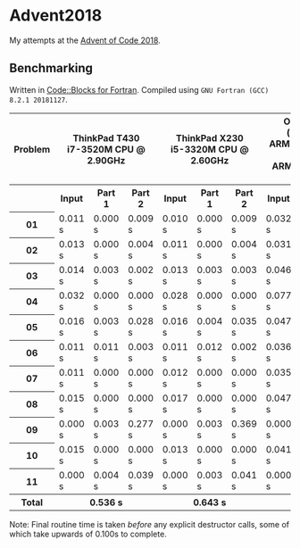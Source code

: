# Advent2018
My attempts at the [Advent of Code 2018](https://adventofcode.com/2018).

## Benchmarking

Written in [Code::Blocks for Fortran](http://http://cbfortran.sourceforge.net/).
Compiled using `GNU Fortran (GCC) 8.2.1 20181127`.

<table>
<tr><th>Problem</th><th colspan=3>ThinkPad T430<br>i7-3520M CPU @ 2.90GHz</th><th colspan=3>ThinkPad X230<br>i5-3320M CPU @ 2.60GHz</th><th colspan=3>ODROID-XU4 (big.LITTLE)<br>ARM Cortex-A15 @ 2.10GHz<br>ARM Cortex-A7 @ 1.50GHz</th></tr>
<tr></tr>
<tr><th></th>   <th>Input</th>  <th>Part 1</th>  <th>Part 2</th> <th>Input</th>  <th>Part 1</th> <th>Part 2</th>  <th>Input</th>  <th>Part 1</th> <th>Part 2</th></tr>
<tr><th>01</th> <td>0.011 s</td><td>0.000 s</td><td>0.009 s</td> <td>0.010 s</td><td>0.000 s</td><td>0.009 s</td> <td>0.032 s</td><td>0.000 s</td><td>0.019 s</td></tr>
<tr><th>02</th> <td>0.013 s</td><td>0.000 s</td><td>0.004 s</td> <td>0.011 s</td><td>0.000 s</td><td>0.004 s</td> <td>0.031 s</td><td>0.001 s</td><td>0.009 s</td></tr>
<tr><th>03</th> <td>0.014 s</td><td>0.003 s</td><td>0.002 s</td> <td>0.013 s</td><td>0.003 s</td><td>0.003 s</td> <td>0.046 s</td><td>0.021 s</td><td>0.005 s</td></tr>
<tr><th>04</th> <td>0.032 s</td><td>0.000 s</td><td>0.000 s</td> <td>0.028 s</td><td>0.000 s</td><td>0.000 s</td> <td>0.077 s</td><td>0.000 s</td><td>0.001 s</td></tr>
<tr><th>05</th> <td>0.016 s</td><td>0.003 s</td><td>0.028 s</td> <td>0.016 s</td><td>0.004 s</td><td>0.035 s</td> <td>0.047 s</td><td>0.011 s</td><td>0.083 s</td></tr>
<tr><th>06</th> <td>0.011 s</td><td>0.011 s</td><td>0.003 s</td> <td>0.011 s</td><td>0.012 s</td><td>0.002 s</td> <td>0.036 s</td><td>0.034 s</td><td>0.017 s</td></tr>
<tr><th>07</th> <td>0.011 s</td><td>0.000 s</td><td>0.000 s</td> <td>0.012 s</td><td>0.000 s</td><td>0.000 s</td> <td>0.035 s</td><td>0.000 s</td><td>0.000 s</td></tr>
<tr><th>08</th> <td>0.015 s</td><td>0.000 s</td><td>0.000 s</td> <td>0.017 s</td><td>0.000 s</td><td>0.000 s</td> <td>0.047 s</td><td>0.001 s</td><td>0.000 s</td></tr>
<tr><th>09</th> <td>0.000 s</td><td>0.003 s</td><td>0.277 s</td> <td>0.000 s</td><td>0.003 s</td><td>0.369 s</td> <td>0.000 s</td><td>0.008 s</td><td>0.994 s</td></tr>
<tr><th>10</th> <td>0.015 s</td><td>0.000 s</td><td>0.000 s</td> <td>0.013 s</td><td>0.000 s</td><td>0.000 s</td> <td>0.041 s</td><td>0.000 s</td><td>0.000 s</td></tr>
<tr><th>11</th> <td>0.000 s</td><td>0.004 s</td><td>0.039 s</td> <td>0.000 s</td><td>0.003 s</td><td>0.041 s</td> <td>0.000 s</td><td>0.013 s</td><td>0.097 s</td></tr>
<tr></tr>
<tr><th>Total</th><th colspan=3>0.536 s</th><th colspan=3>0.643 s</th><th colspan=3>1.666 s</th></tr>
</table>

Note: Final routine time is taken *before* any explicit destructor calls, some of which take upwards of 0.100s to complete.
